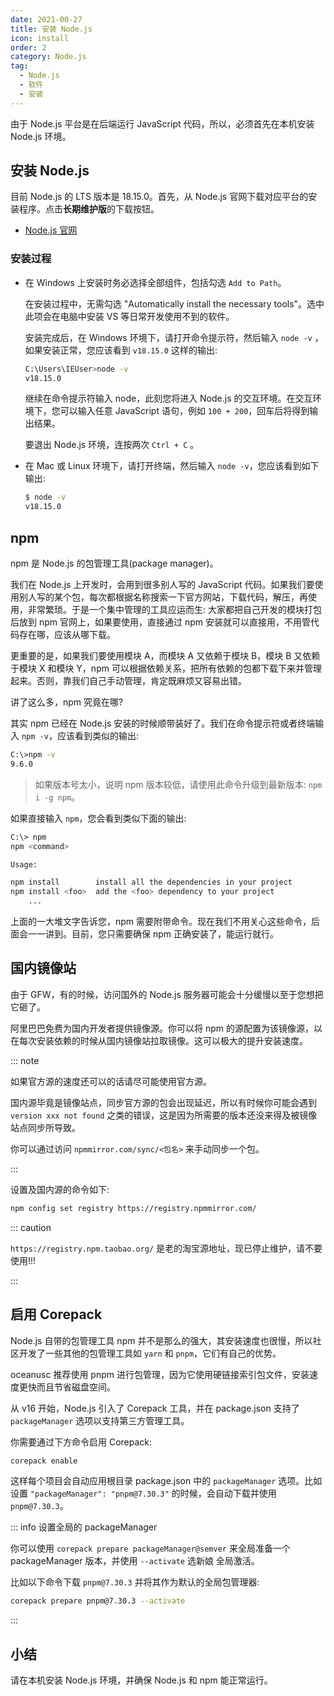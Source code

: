 ```yaml
---
date: 2021-00-27
title: 安装 Node.js
icon: install
order: 2
category: Node.js
tag:
  - Node.js
  - 软件
  - 安装
---
```


由于 Node.js 平台是在后端运行 JavaScript 代码，所以，必须首先在本机安装 Node.js 环境。

<!-- more -->

## 安装 Node.js

目前 Node.js 的 LTS 版本是 18.15.0。首先，从 Node.js 官网下载对应平台的安装程序。点击**长期维护版**的下载按钮。

- [Node.js 官网](https://nodejs.org/zh-cn/)

### 安装过程

- 在 Windows 上安装时务必选择全部组件，包括勾选 `Add to Path`。

  在安装过程中，无需勾选 "Automatically install the necessary tools"。选中此项会在电脑中安装 VS 等日常开发使用不到的软件。

  安装完成后，在 Windows 环境下，请打开命令提示符，然后输入 `node -v` ，如果安装正常，您应该看到 `v18.15.0` 这样的输出:

  ```bash
  C:\Users\IEUser>node -v
  v18.15.0
  ```

  继续在命令提示符输入 node，此刻您将进入 Node.js 的交互环境。在交互环境下，您可以输入任意 JavaScript 语句，例如 `100 + 200`，回车后将得到输出结果。

  要退出 Node.js 环境，连按两次 `Ctrl + C` 。

- 在 Mac 或 Linux 环境下，请打开终端，然后输入 `node -v`，您应该看到如下输出:

  ```sh
  $ node -v
  v18.15.0
  ```

## npm

npm 是 Node.js 的包管理工具(package manager)。

我们在 Node.js 上开发时，会用到很多别人写的 JavaScript 代码。如果我们要使用别人写的某个包，每次都根据名称搜索一下官方网站，下载代码，解压，再使用，非常繁琐。于是一个集中管理的工具应运而生: 大家都把自己开发的模块打包后放到 npm 官网上，如果要使用，直接通过 npm 安装就可以直接用，不用管代码存在哪，应该从哪下载。

更重要的是，如果我们要使用模块 A，而模块 A 又依赖于模块 B，模块 B 又依赖于模块 X 和模块 Y，npm 可以根据依赖关系，把所有依赖的包都下载下来并管理起来。否则，靠我们自己手动管理，肯定既麻烦又容易出错。

讲了这么多，npm 究竟在哪?

其实 npm 已经在 Node.js 安装的时候顺带装好了。我们在命令提示符或者终端输入 `npm -v`，应该看到类似的输出:

```bash
C:\>npm -v
9.6.0
```

> 如果版本号太小，说明 npm 版本较低，请使用此命令升级到最新版本: `npm i -g npm`。

如果直接输入 `npm`，您会看到类似下面的输出:

```bash
C:\> npm
npm <command>

Usage:

npm install        install all the dependencies in your project
npm install <foo>  add the <foo> dependency to your project
    ...
```

上面的一大堆文字告诉您，npm 需要附带命令。现在我们不用关心这些命令，后面会一一讲到。目前，您只需要确保 npm 正确安装了，能运行就行。

## 国内镜像站

由于 GFW，有的时候，访问国外的 Node.js 服务器可能会十分缓慢以至于您想把它砸了。

阿里巴巴免费为国内开发者提供镜像源。你可以将 npm 的源配置为该镜像源，以在每次安装依赖的时候从国内镜像站拉取镜像。这可以极大的提升安装速度。

::: note

如果官方源的速度还可以的话请尽可能使用官方源。

国内源毕竟是镜像站点，同步官方源的包会出现延迟，所以有时候你可能会遇到 `version xxx not found` 之类的错误，这是因为所需要的版本还没来得及被镜像站点同步所导致。

你可以通过访问 `npmmirror.com/sync/<包名>` 来手动同步一个包。

:::

设置及国内源的命令如下:

```sh
npm config set registry https://registry.npmmirror.com/
```

::: caution

`https://registry.npm.taobao.org/` 是老的淘宝源地址，现已停止维护，请不要使用!!!

:::

## 启用 Corepack

Node.js 自带的包管理工具 npm 并不是那么的强大，其安装速度也很慢，所以社区开发了一些其他的包管理工具如 `yarn` 和 `pnpm`，它们有自己的优势。

oceanusc 推荐使用 pnpm 进行包管理，因为它使用硬链接索引包文件，安装速度更快而且节省磁盘空间。

从 v16 开始，Node.js 引入了 Corepack 工具，并在 package.json 支持了 `packageManager` 选项以支持第三方管理工具。

你需要通过下方命令启用 Corepack:

```bash
corepack enable
```

这样每个项目会自动应用根目录 package.json 中的 `packageManager` 选项。比如设置 `"packageManager": "pnpm@7.30.3"` 的时候，会自动下载并使用 `pnpm@7.30.3`。

::: info 设置全局的 packageManager

你可以使用 `corepack prepare packageManager@semver` 来全局准备一个 packageManager 版本，并使用 `--activate` 选新娘 全局激活。

比如以下命令下载 `pnpm@7.30.3` 并将其作为默认的全局包管理器:

```bash
corepack prepare pnpm@7.30.3 --activate
```

:::

## 小结

请在本机安装 Node.js 环境，并确保 Node.js 和 npm 能正常运行。
